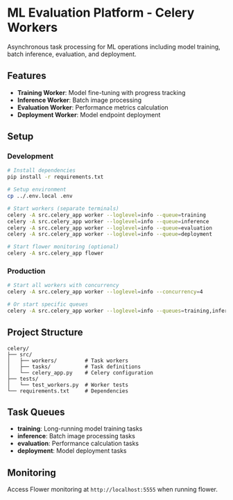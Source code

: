 # ML Evaluation Platform - Celery Workers

Asynchronous task processing for ML operations including model training, batch inference, evaluation, and deployment.

## Features

- **Training Worker**: Model fine-tuning with progress tracking
- **Inference Worker**: Batch image processing 
- **Evaluation Worker**: Performance metrics calculation
- **Deployment Worker**: Model endpoint deployment

## Setup

### Development

```bash
# Install dependencies
pip install -r requirements.txt

# Setup environment
cp ../.env.local .env

# Start workers (separate terminals)
celery -A src.celery_app worker --loglevel=info --queue=training
celery -A src.celery_app worker --loglevel=info --queue=inference  
celery -A src.celery_app worker --loglevel=info --queue=evaluation
celery -A src.celery_app worker --loglevel=info --queue=deployment

# Start flower monitoring (optional)
celery -A src.celery_app flower
```

### Production

```bash
# Start all workers with concurrency
celery -A src.celery_app worker --loglevel=info --concurrency=4

# Or start specific queues
celery -A src.celery_app worker --loglevel=info --queues=training,inference
```

## Project Structure

```
celery/
├── src/
│   ├── workers/         # Task workers
│   ├── tasks/           # Task definitions
│   └── celery_app.py    # Celery configuration
├── tests/
│   └── test_workers.py  # Worker tests
└── requirements.txt     # Dependencies
```

## Task Queues

- **training**: Long-running model training tasks
- **inference**: Batch image processing tasks
- **evaluation**: Performance calculation tasks  
- **deployment**: Model deployment tasks

## Monitoring

Access Flower monitoring at `http://localhost:5555` when running flower.
